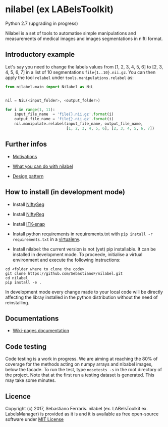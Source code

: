# nilabel (ex LABelsToolkit)

Python 2.7 (upgrading in progress)

Nilabel is a set of tools to automatise simple manipulations and measurements of medical images and images 
segmentations in nifti format.

## Introductory example

Let's say you need to change the labels values from [1, 2, 3, 4, 5, 6] to [2, 3, 4, 5, 6, 7] in a list of 10 
segmentations `file{1..10}.nii.gz`. You can then apply the tool `relabel` under `tools.manipulations.relabel` as:

```python
from nilabel.main import Nilabel as NiL


nil = NiL(<input_folder>, <output_folder>)

for i in range(1, 11):
    input_file_name  = 'file{}.nii.gz'.format(i)
    output_file_name = 'file{}.nii.gz'.format(i)
    nil.manipulate.relabel(input_file_name, output_file_name,
                           [1, 2, 3, 4, 5, 6], [2, 3, 4, 5, 6, 7])
```

## Further infos

+ [Motivations](https://github.com/SebastianoF/nilabel/wiki/Motivations)

+ [What you can do with nilabel](https://github.com/SebastianoF/nilabel/wiki/What-you-can-do-with-LABelsToolkit)

+ [Design pattern](https://github.com/SebastianoF/nilabel/wiki/Design-Pattern)

## How to install (in development mode) 


+ Install [NiftySeg](http://cmictig.cs.ucl.ac.uk/wiki/index.php/NiftySeg_install)
+ Install [NiftyReg](http://cmictig.cs.ucl.ac.uk/wiki/index.php/NiftyReg_install)
+ Install [ITK-snap](http://www.itksnap.org/pmwiki/pmwiki.php?n=Downloads.SNAP3)

+ Install python requirements in requirements.txt with
    `pip install -r requirements.txt`
in a [virtualenv](http://docs.python-guide.org/en/latest/dev/virtualenvs/).


+ Install nilabel: the current version is not (yet) pip installable. It can be installed in development mode.
To proceede, initialise a virtual environment and execute the following instructions:
```
cd <folder where to clone the code>
git clone https://github.com/SebastianoF/nilabel.git
cd nilabel
pip install -e .
```
In development mode every change made to your local code will be directly affecting the libray installed in the python distribution
without the need of reinstalling.

## Documentations

+ [Wiki-pages documentation](https://github.com/SebastianoF/nilabel/wiki)


## Code testing

Code testing is a work in progress. We are aiming at reaching the 80% of coverage for the methods acting on numpy arrays and nibabel images, below the facade.
To run the test, type `nosetests -s` in the root directory of the project. Note that at the first run
a testing dataset is generated. This may take some minutes.

## Licence

Copyright (c) 2017, Sebastiano Ferraris. nilabel  (ex. LABelsToolkit ex. LabelsManager) is provided as it is and 
it is available as free open-source software under 
[MIT License](https://github.com/SebastianoF/nilabel/blob/master/LICENCE.txt)
